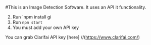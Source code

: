 #This is an Image Detection Software.
It uses an API it functionality.

2. Run `npm install gi
3. Run `npm start`
4. You must add your own API key 

You can grab Clarifai API key [here] 
//(https://www.clarifai.com/)

